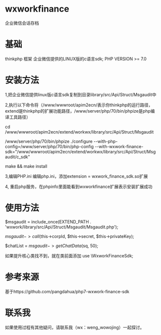 # wxworkfinance
企业微信会话存档

# 基础
thinkphp 框架
企业微信提供的LINUX版的c语言sdk;
PHP VERSION >= 7.0

# 安装方法
1,把企业微信提供linux版c语言sdk复制到目录library/src/Api/Struct/Msgaudit中

2,执行以下命令将（/www/wwwroot/apim2ecn/表示你thinkphp的运行路径，extend是thinkphp的扩展功能路径，/www/server/php/70/bin/phpize是php编译工具路径）

cd /www/wwwroot/apim2ecn/extend/workwx/library/src/Api/Struct/Msgaudit

/www/server/php/70/bin/phpize
./configure  --with-php-config=/www/server/php/70/bin/php-config --with-wxwork-finance-sdk="/www/wwwroot/apim2ecn/extend/workwx/library/src/Api/Struct/Msgaudit/c_sdk"

make && make install

3,编辑PHP.ini
编辑php.ini，添加extension = wxwork_finance_sdk.so扩展

4, 重启php服务，在phpinfo里面能看到wxworkfinance扩展表示安装扩展成功

# 使用方法

$msgaudit = include_once(EXTEND_PATH . 'wxwork/library/src/Api/Struct/Msgaudit/Msgaudit.php');

$msgaudit->call($this->corpId, $this->secret, $this->privateKey);

$chatList = $msgaudit->getChatData($sq, 50);

如果提升核心类找不到，就在类前面添加 use \WxworkFinanceSdk;

# 参考来源
基于https://github.com/pangdahua/php7-wxwork-finance-sdk

# 联系我

如果使用过程有其他疑问，请联系我（wx：weng_wowojing）一起探讨。
